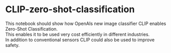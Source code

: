 # CLIP-zero-shot-classification
This notebook should show how OpenAIs new image classifier CLIP enables Zero-Shot Classification.  
This enables it to be used very cost efficiently in different industries.  
In addition to conventional sensors CLIP could also be used to improve safety.  
